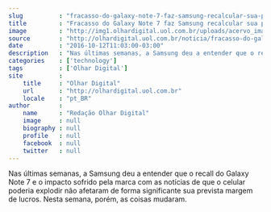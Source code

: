```yaml
---
slug          : "fracasso-do-galaxy-note-7-faz-samsung-recalcular-sua-previsao-de-lucro"
title         : "Fracasso do Galaxy Note 7 faz Samsung recalcular sua previsão de lucro"
image         : "http://img1.olhardigital.uol.com.br/uploads/acervo_imagens/2016/10/20161012110125_660_420.jpg"
source        : "http://olhardigital.uol.com.br/noticia/fracasso-do-galaxy-note-7-faz-samsung-recalcular-sua-previsao-de-lucro/62991"
date          : "2016-10-12T11:03:00-03:00"
description   : "Nas últimas semanas, a Samsung deu a entender que o recall do Galaxy Note 7 e o impacto sofrido pela marca com as notícias de que o celular poderia explodir não afetaram de forma significante sua prevista margem de lucros. Nesta semana, porém, as coisas mudaram."
categories    : ['technology']
tags          : ['Olhar Digital']
site          :
    title     : "Olhar Digital"
    url       : "http://olhardigital.uol.com.br"
    locale    : "pt_BR"
author        :
    name      : "Redação Olhar Digital"
    image     : null
    biography : null
    profile   : null
    facebook  : null
    twitter   : null
---
```


Nas últimas semanas, a Samsung deu a entender que o recall do Galaxy Note 7 e o impacto sofrido pela marca com as notícias de que o celular poderia explodir não afetaram de forma significante sua prevista margem de lucros. Nesta semana, porém, as coisas mudaram.
